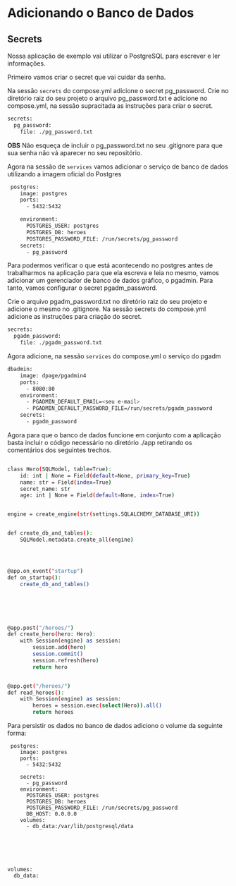 # Adicionando o Banco de Dados
## Secrets 

Nossa aplicação de exemplo vai utilizar o PostgreSQL para escrever e ler informações. 

Primeiro vamos criar o secret que vai cuidar da senha.  

Na sessão ```secrets``` do compose.yml adicione o secret pg_password.
Crie no diretório raiz do seu projeto o arquivo pg_password.txt e adicione no compose.yml, na sessão supracitada as instruções para criar o secret. 

```bash
secrets:
  pg_password:
    file: ./pg_password.txt
```
**OBS** Não esqueça de incluir o pg_password.txt no seu .gitignore para que sua senha não vá aparecer no seu repositório.


Agora na sessão de ``` services ``` vamos adicionar o serviço de banco de dados utilizando a imagem oficial do Postgres

```bash
 postgres:
    image: postgres
    ports:
      - 5432:5432

    environment:
      POSTGRES_USER: postgres
      POSTGRES_DB: heroes
      POSTGRES_PASSWORD_FILE: /run/secrets/pg_password
    secrets:
      - pg_password
```

Para podermos verificar o que está acontecendo no postgres antes de trabalharmos na aplicação para que ela escreva e leia no mesmo, vamos adicionar um gerenciador de banco de dados gráfico, o pgadmin. Para tanto, vamos configurar o secret pgadm_password.

Crie o arquivo pgadm_password.txt no diretório raiz do seu projeto e adicione o mesmo no .gitignore. Na sessão secrets do compose.yml adicione as instruções para criação do secret. 

```bash
secrets:
  pgadm_password:
    file: ./pgadm_password.txt

```
Agora adicione, na sessão ```services``` do compose.yml o serviço do pgadm

```bash
dbadmin:
    image: dpage/pgadmin4
    ports:
      - 8080:80
    environment:
      - PGADMIN_DEFAULT_EMAIL=<seu e-mail>
      - PGADMIN_DEFAULT_PASSWORD_FILE=/run/secrets/pgadm_password
    secrets:
      - pgadm_password
```

Agora para que o banco de dados funcione em conjunto com a aplicação basta incluir o código necessário no diretório ./app retirando os comentários dos seguintes trechos.

```Bash

class Hero(SQLModel, table=True):
    id: int | None = Field(default=None, primary_key=True)
    name: str = Field(index=True)
    secret_name: str
    age: int | None = Field(default=None, index=True)


engine = create_engine(str(settings.SQLALCHEMY_DATABASE_URI))


def create_db_and_tables():
    SQLModel.metadata.create_all(engine)




@app.on_event("startup")
def on_startup():
    create_db_and_tables()






@app.post("/heroes/")
def create_hero(hero: Hero):
    with Session(engine) as session:
        session.add(hero)
        session.commit()
        session.refresh(hero)
        return hero


@app.get("/heroes/")
def read_heroes():
    with Session(engine) as session:
        heroes = session.exec(select(Hero)).all()
        return heroes

```

Para persistir os dados no banco de dados adiciono o volume da seguinte forma: 

```
 postgres:
    image: postgres
    ports:
      - 5432:5432

    secrets:
      - pg_password
    environment:
      POSTGRES_USER: postgres
      POSTGRES_DB: heroes
      POSTGRES_PASSWORD_FILE: /run/secrets/pg_password
      DB_HOST: 0.0.0.0
    volumes:
      - db_data:/var/lib/postgresql/data






volumes:
  db_data:

```







